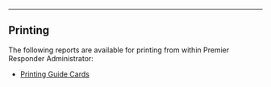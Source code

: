   --------------
  **Printing**
  --------------

The following reports are available for printing from within Premier
Responder Administrator:

-   [Printing Guide Cards](<Printing Guide Cards.md>)
